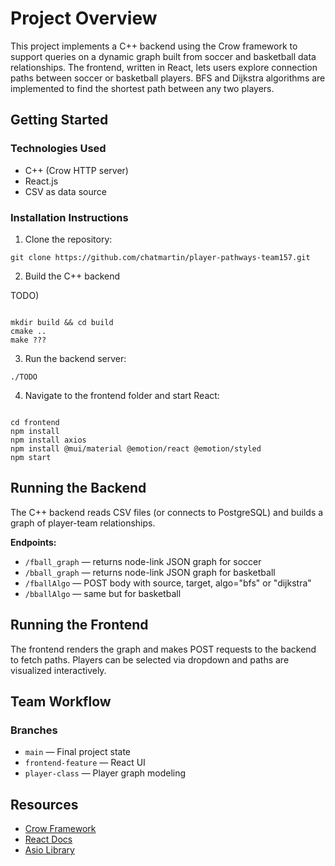 <h1>Project Overview</h1>

<p>This project implements a C++ backend using the Crow framework to support queries on a dynamic graph built from soccer and basketball data relationships. The frontend, written in React, lets users explore connection paths between soccer or basketball players. BFS and Dijkstra algorithms are implemented to find the shortest path between any two players.</p>

<h2>Getting Started</h2>

<h3>Technologies Used</h3>
<ul>
  <li>C++ (Crow HTTP server)</li>
  <li>React.js</li>
  <li>CSV as data source</li>
</ul>

<h3>Installation Instructions</h3>
<ol>
  <li>Clone the repository:</li>
</ol>

<pre><code>git clone https://github.com/chatmartin/player-pathways-team157.git</code></pre>

<ol start="2">
  <li>Build the C++ backend</li>
</ol>

<p>TODO)</p>
<pre><code>
mkdir build && cd build
cmake ..
make ???
</code></pre>

<ol start="3">
  <li>Run the backend server:</li>
</ol>
<pre><code>./TODO</code></pre>

<ol start="4">
  <li>Navigate to the frontend folder and start React:</li>
</ol>
<pre><code>
cd frontend
npm install
npm install axios
npm install @mui/material @emotion/react @emotion/styled
npm start
</code></pre>

<h2>Running the Backend</h2>

<p>The C++ backend reads CSV files (or connects to PostgreSQL) and builds a graph of player-team relationships.</p>

<p><strong>Endpoints:</strong></p>
<ul>
  <li><code>/fball_graph</code> — returns node-link JSON graph for soccer</li>
  <li><code>/bball_graph</code> — returns node-link JSON graph for basketball</li>
  <li><code>/fballAlgo</code> — POST body with source, target, algo="bfs" or "dijkstra"</li>
  <li><code>/bballAlgo</code> — same but for basketball</li>
</ul>

<h2>Running the Frontend</h2>

<p>The frontend renders the graph and makes POST requests to the backend to fetch paths. Players can be selected via dropdown and paths are visualized interactively.</p>

<h2>Team Workflow</h2>

<h3>Branches</h3>
<ul>
  <li><code>main</code> — Final project state</li>
  <li><code>frontend-feature</code> — React UI</li>
  <li><code>player-class</code> — Player graph modeling</li>
</ul>

<h2>Resources</h2>
<ul>
  <li><a href="https://github.com/CrowCpp/Crow">Crow Framework</a></li>
  <li><a href="https://reactjs.org">React Docs</a></li>
  <li><a href="https://github.com/chriskohlhoff/asio/releases/tag/asio-1-18-2">Asio Library</a></li>
</ul>
